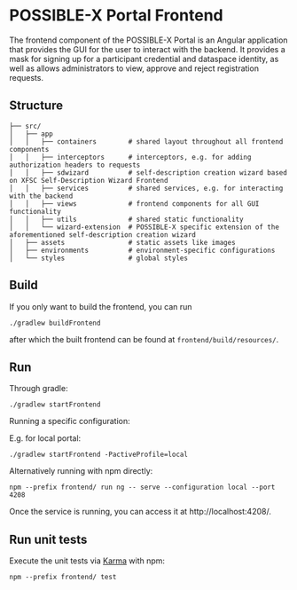 # POSSIBLE-X Portal Frontend

The frontend component of the POSSIBLE-X Portal is an Angular application that provides the GUI for the user to interact with the backend.
It provides a mask for signing up for a participant credential and dataspace identity, as well as allows administrators to view, approve and reject registration requests.

## Structure

```
├── src/
│   ├── app
│   │   ├── containers        # shared layout throughout all frontend components
│   │   ├── interceptors      # interceptors, e.g. for adding authorization headers to requests
│   │   ├── sdwizard          # self-description creation wizard based on XFSC Self-Description Wizard Frontend
│   │   ├── services          # shared services, e.g. for interacting with the backend
│   │   ├── views             # frontend components for all GUI functionality 
│   │   ├── utils             # shared static functionality 
│   │   └── wizard-extension  # POSSIBLE-X specific extension of the aforementioned self-description creation wizard
│   ├── assets                # static assets like images
│   ├── environments          # environment-specific configurations
│   └── styles                # global styles
```

## Build

If you only want to build the frontend, you can run

```
./gradlew buildFrontend
```

after which the built frontend can be found at `frontend/build/resources/`.

## Run

Through gradle:

```
./gradlew startFrontend
```

Running a specific configuration:

E.g. for local portal:

```
./gradlew startFrontend -PactiveProfile=local
```

Alternatively running with npm directly:

```
npm --prefix frontend/ run ng -- serve --configuration local --port 4208
```

Once the service is running, you can access it at http://localhost:4208/.

## Run unit tests

Execute the unit tests via [Karma](https://karma-runner.github.io) with npm:

```
npm --prefix frontend/ test
```
